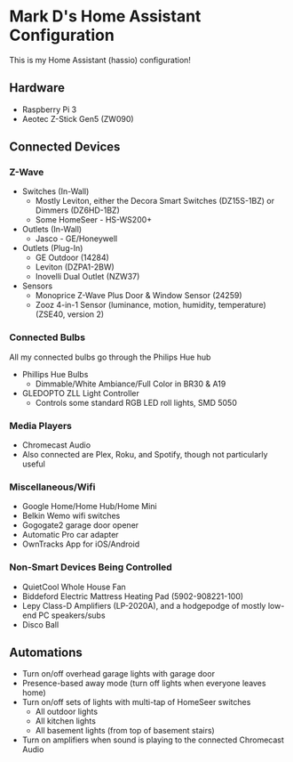 # Mark D's Home Assistant Configuration
This is my Home Assistant (hassio) configuration!

## Hardware
* Raspberry Pi 3
* Aeotec Z-Stick Gen5 (ZW090)

## Connected Devices

### Z-Wave
* Switches (In-Wall)
  * Mostly Leviton, either the Decora Smart Switches (DZ15S-1BZ) or Dimmers (DZ6HD-1BZ)
  * Some HomeSeer - HS-WS200+
* Outlets (In-Wall)
  * Jasco - GE/Honeywell
* Outlets (Plug-In)
  * GE Outdoor (14284)
  * Leviton (DZPA1-2BW)
  * Inovelli Dual Outlet (NZW37)
* Sensors
  * Monoprice Z-Wave Plus Door & Window Sensor (24259)
  * Zooz 4-in-1 Sensor (luminance, motion, humidity, temperature) (ZSE40, version 2)

### Connected Bulbs
All my connected bulbs go through the Philips Hue hub
* Phillips Hue Bulbs
  * Dimmable/White Ambiance/Full Color in BR30 & A19
* GLEDOPTO ZLL Light Controller
  * Controls some standard RGB LED roll lights, SMD 5050

### Media Players
* Chromecast Audio
* Also connected are Plex, Roku, and Spotify, though not particularly useful

### Miscellaneous/Wifi
* Google Home/Home Hub/Home Mini
* Belkin Wemo wifi switches
* Gogogate2 garage door opener
* Automatic Pro car adapter
* OwnTracks App for iOS/Android

### Non-Smart Devices Being Controlled
* QuietCool Whole House Fan
* Biddeford Electric Mattress Heating Pad (5902-908221-100)
* Lepy Class-D Amplifiers (LP-2020A), and a hodgepodge of mostly low-end PC speakers/subs
* Disco Ball


## Automations

* Turn on/off overhead garage lights with garage door
* Presence-based away mode (turn off lights when everyone leaves home)
* Turn on/off sets of lights with multi-tap of HomeSeer switches
  * All outdoor lights
  * All kitchen lights
  * All basement lights (from top of basement stairs)
* Turn on amplifiers when sound is playing to the connected Chromecast Audio